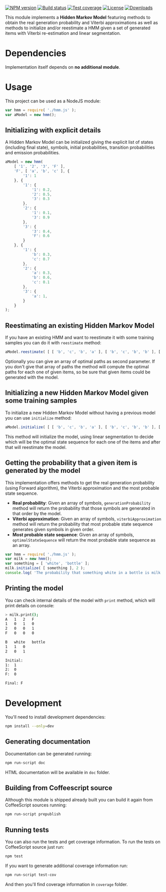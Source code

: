 [![NPM version][npm-image]][npm-url]
[![Build status][travis-image]][travis-url]
[![Test coverage][coveralls-image]][coveralls-url]
[![License][license-image]][license-url]
[![Downloads][downloads-image]][downloads-url]

This module implements a **Hidden Markov Model** featuring methods to obtain the real generation probability and Viterbi approximations as well as methods to initialize and/or reestimate a HMM given a set of generated items with Viterbi re-estimation and linear segmentation.

# Dependencies

Implementation itself depends on **no additional module**.

# Usage

This project can be used as a NodeJS module:

```javascript
var hmm = require( './hmm.js' );
var aModel = new hmm();
```

## Initializing with explicit details

A Hidden Markov Model can be initialized giving the explicit list of states (including final state), symbols, initial probabilities, transition probabilities and emission probabilities.

```javascript
aModel = new hmm(
	[ '1', '2', '3', 'F' ],
	'F', [ 'a', 'b', 'c' ], {
		'1': 1
	}, {
		'1': {
			'1': 0.2,
			'2': 0.5,
			'3': 0.3
		},
		'2': {
			'1': 0.1,
			'3': 0.9
		},
		'3': {
			'3': 0.4,
			'F': 0.6
		}
	}, {
		'1': {
			'b': 0.3,
			'c': 0.7
		},
		'2': {
			'a': 0.3,
			'b': 0.6,
			'c': 0.1
		},
		'3': {
			'a': 1,
		}
	}
);
```

## Reestimating an existing Hidden Markov Model

If you have an existing HMM and want to reestimate it with some training samples you can do it with `reestimate` method:

```javascript
aModel.reestimate( [ [ 'b', 'c', 'b', 'a' ], [ 'b', 'c', 'b', 'b' ], [ 'b', 'c', 'b', 'd' ] ] );

```

Optionally you can give an array of optimal paths as second parameter. If you don't give that array of paths the method will compute the optimal paths for each one of given items, so be sure that given items could be generated with the model.

## Initializing a new Hidden Markov Model given some training samples

To initialize a new Hidden Markov Model without having a previous model you can use `initialize` method:

```javascript
aModel.initialize( [ [ 'b', 'c', 'b', 'a' ], [ 'b', 'c', 'b', 'b' ], [ 'b', 'c', 'b', 'd' ] ], 3 );
```

This method will initialize the model, using linear segmentation to decide which will be the optimal state sequence for each one of the items and after that will reestimate the model.

## Getting the probability that a given item is generated by the model

This implementation offers methods to get the real generation probability (using Forward algorithm), the Viterbi approximation and the most probable state sequence.

* **Real probability**: Given an array of symbols, `generationProbability` method will return the probability that those symbols are generated in that order by the model.
* **Viterbi approximation**: Given an array of symbols, `viterbiApproximation` method will return the probability that most probable state sequence generates given symbols in given order.
* **Most probable state sequence**: Given an array of symbols, `optimalStateSequence` will return the most probable state sequence as an array.

```javascript
var hmm = require( './hmm.js' );
var milk = new hmm();
var something = [ 'white', 'bottle' ];
milk.initialize( [ something ], 2 );
console.log( 'The probability that something white in a bottle is milk is ' +  ( milk.generationProbability( something ) * 100 ) + '%.' );
```

## Printing the model

You can check internal details of the model with `print` method, which will print details on console:

```bash
> milk.print();
A	1	2	F
1	0	1	0
2	0	0	1
F	0	0	0

B	white	bottle
1	1	0
2	0	1

Initial:
1:	1
2:	0
F:	0

Final: F
```

# Development

You'll need to install development dependencies:

```bash
npm install --only=dev
```

## Generating documentation

Documentation can be generated running:

```bash
npm run-script doc
```

HTML documentation will be available in `doc` folder.

## Building from Coffeescript source

Although this module is shipped already built you can build it again from CoffeeScript sources running:

```bash
npm run-script prepublish
```

## Running tests

You can also run the tests and get coverage information. To run the tests on CoffeeScript source just run:

```bash
npm test
```

If you want to generate additional coverage information run:

```bash
npm run-script test-cov
```

And then you'll find coverage information in `coverage` folder.

[npm-image]: https://img.shields.io/npm/v/HiddenMarkovModel.svg?style=flat-square
[npm-url]: https://npmjs.org/package/HiddenMarkovModel
[travis-image]: https://img.shields.io/travis/Sumolari/hmm.svg?style=flat-square
[travis-url]: https://travis-ci.org/Sumolari/hmm
[coveralls-image]: https://img.shields.io/coveralls/Sumolari/hmm.svg?style=flat-square
[coveralls-url]: https://coveralls.io/r/Sumolari/hmm
[license-image]: http://img.shields.io/npm/l/HiddenMarkovModel.svg?style=flat-square
[license-url]: https://opensource.org/licenses/MIT
[downloads-image]: http://img.shields.io/npm/dm/HiddenMarkovModel.svg?style=flat-square
[downloads-url]: https://npmjs.org/package/HiddenMarkovModel
